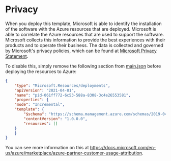 # Privacy

When you deploy this template, Microsoft is able to identify the installation of the software with the Azure resources that are deployed. Microsoft is able to correlate the Azure resources that are used to support the software. Microsoft collects this information to provide the best experiences with their products and to operate their business. The data is collected and governed by Microsoft's privacy policies, which can be found at [Microsoft Privacy Statement](https://go.microsoft.com/fwlink/?LinkID=824704).

To disable this, simply remove the following section from [main.json](/deployments/ARMTemplates/Json/main.json) before deploying the resources to Azure:

```json
{
    "type": "Microsoft.Resources/deployments",
    "apiVersion": "2021-04-01",
    "name": "pid-061ff772-6c53-588a-8308-3c4e26553581",
    "properties": {
    "mode": "Incremental",
    "template": {
        "$schema": "https://schema.management.azure.com/schemas/2019-04-01/deploymentTemplate.json#",
        "contentVersion": "1.0.0.0",
        "resources": []
    }
    }
}
```

You can see more information on this at https://docs.microsoft.com/en-us/azure/marketplace/azure-partner-customer-usage-attribution.